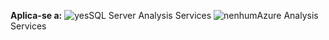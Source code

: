 **Aplica-se a:** ![yes](media/yes.png)SQL Server Analysis Services ![nenhum](media/no.png)Azure Analysis Services